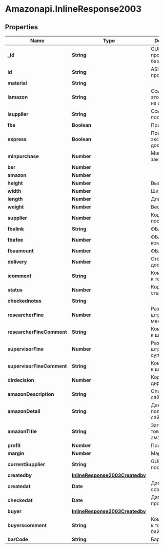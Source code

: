 # Amazonapi.InlineResponse2003

## Properties

Name | Type | Description | Notes
------------ | ------------- | ------------- | -------------
**_id** | **String** | GUID продукта в базе данных | 
**id** | **String** | ASIN продукта | 
**material** | **String** |  | [optional] 
**lamazon** | **String** | Ссылка на этот продукт на амазоне. | 
**lsupplier** | **String** | Ссылка на поставщика. | 
**fba** | **Boolean** | Признак fba | 
**express** | **Boolean** | Признак экспресс доставки. | [optional] 
**minpurchase** | **Number** | Минимальный заказ | [optional] 
**bsr** | **Number** |  | 
**amazon** | **Number** |  | 
**height** | **Number** | Высота | [optional] 
**width** | **Number** | Ширина | [optional] 
**length** | **Number** | Длинна | [optional] 
**weight** | **Number** | Вес | [optional] 
**supplier** | **Number** | Код поставщика | 
**fbalink** | **String** | ФБА ссылка | [optional] 
**fbafee** | **Number** | ФБА комиссия | [optional] 
**fbaamount** | **Number** | ФБА кол-во | [optional] 
**delivery** | **Number** | Стоимость доставки. | [optional] 
**icomment** | **String** | Комментарии к товару. | 
**status** | **Number** | Код текущего статуса | [optional] 
**checkednotes** | **String** |  | [optional] 
**researcherFine** | **Number** | Размер штрафа менеджеру. | [optional] 
**researcherFineComment** | **String** | Комментарии к штрафу. | [optional] 
**supervisorFine** | **Number** | Размер штрафа на супервайзера. | [optional] 
**supervisorFineComment** | **String** | Комментарии к штрафу | [optional] 
**dirdecision** | **Number** | Код решения директора. | [optional] 
**amazonDescription** | **String** | Описание с сайта амазон. | [optional] 
**amazonDetail** | **String** | Данные из поля детали с сайта амазон. | [optional] 
**amazonTitle** | **String** | Заголовок на товар с сайта амазон. | [optional] 
**profit** | **Number** | Прибыль | [optional] 
**margin** | **Number** | Маржа | [optional] 
**currentSupplier** | **String** | GUID поставщика | [optional] 
**createdby** | [**InlineResponse2003Createdby**](InlineResponse2003Createdby.md) |  | [optional] 
**createdat** | **Date** | Дата создания | [optional] 
**checkedat** | **Date** | Дата проверки | [optional] 
**buyer** | [**InlineResponse2003Createdby**](InlineResponse2003Createdby.md) |  | [optional] 
**buyerscomment** | **String** | Комментарии к товару от байера. | [optional] 
**barCode** | **String** | Баркод | [optional] 


